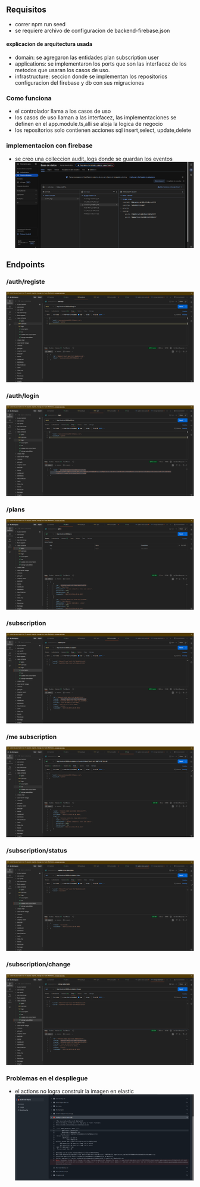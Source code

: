 ## Requisitos
* correr npm run seed
* se requiere archivo de configuracion de  backend-firebase.json
#### explicacion de arquitectura usada
* domain: se agregaron las entidades plan subscription user
* applications: se implementaron los ports que son las interfacez de los metodos que usaran los casos de uso.
* infrastructure: seccion donde se implementan los repositorios configuracion del firebase y db con sus migraciones

### Como funciona
* el controlador llama a los casos de uso
* los casos de uso llaman a las interfacez, las implementaciones se definen en el app.module.ts,alli se aloja la logica de negocio
* los repositorios solo contienen acciones sql insert,select, update,delete


### implementacion con firebase
* se creo una colleccion audit_logs donde se guardan los eventos
![img_7.png](img_7.png)
## Endpoints
### /auth/registe
![img.png](img.png)

### /auth/login
![img_1.png](img_1.png)

### /plans
![img_2.png](img_2.png)

### /subscription
![img_3.png](img_3.png)

### /me subscription
![img_4.png](img_4.png)

### /subscription/status
![img_5.png](img_5.png)

### /subscription/change

![img_6.png](img_6.png)

### Problemas en el despliegue
* el actions no logra construir la imagen en elastic
![img_8.png](img_8.png)